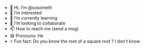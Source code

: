 - 👋 Hi, I’m @sosometh
- 👀 I’m interested
- 🌱 I’m currently learning
- 💞️ I’m looking to collaborate
- 📫 How to reach me (send a msg)
- 😄 Pronouns: He
- ⚡ Fun fact: Do you know the root of a square root ? I don't know

<!---
sosometh/sosometh is a ✨ special ✨ repository because its `README.md` (this file) appears on your GitHub profile.
You can click the Preview link to take a look at your changes.
--->
